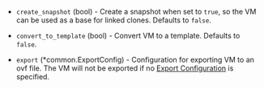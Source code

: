 <!-- Code generated from the comments of the Config struct in builder/vsphere/iso/config.go; DO NOT EDIT MANUALLY -->

-   `create_snapshot` (bool) - Create a snapshot when set to `true`, so the VM can be used as a base
    for linked clones. Defaults to `false`.
    
-   `convert_to_template` (bool) - Convert VM to a template. Defaults to `false`.
    
-   `export` (\*common.ExportConfig) - Configuration for exporting VM to an ovf file.
    The VM will not be exported if no [Export Configuration](#export-configuration) is specified.
    